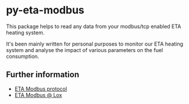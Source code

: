 # py-eta-modbus

This package helps to read any data from your modbus/tcp enabled ETA heating system.

It's been mainly written for personal purposes to monitor our ETA heating system and 
analyse the impact of various parameters on the fuel consumption.

## Further information

- [ETA Modbus protocol](https://forum.iobroker.net/assets/uploads/files/1571694770504-etatouch_modbustcp.pdf)
- [ETA Modbus @ Lox](https://loxwiki.atlassian.net/wiki/spaces/LOX/pages/1542816341/ETA+Holzvergaser)
